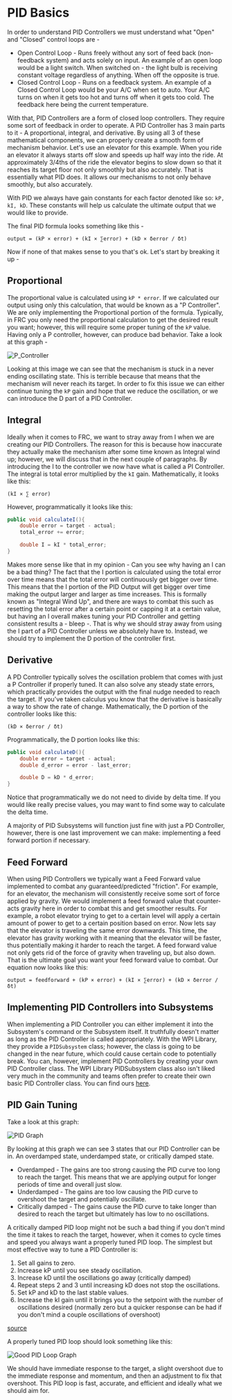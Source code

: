 # PID Basics

In order to understand PID Controllers we must understand what "Open" and "Closed" control loops are -

* Open Control Loop - Runs freely without any sort of feed back (non-feedback system) and acts solely on input. An example of an open loop would be a light switch. When switched on - the light bulb is receiving constant voltage regardless of anything. When off the opposite is true.
* Closed Control Loop - Runs on a feedback system. An example of a Closed Control Loop would be your A/C when set to auto. Your A/C turns on when it gets too hot and turns off when it gets too cold. The feedback here being the current temperature.

With that, PID Controllers are a form of closed loop controllers. They require some sort of feedback in order to operate. A PID Controller has 3 main parts to it - A proportional, integral, and derivative. By using all 3 of these mathematical components, we can properly create a smooth form of mechanism behavior. Let's use an elevator for this example. When you ride an elevator it always starts off slow and speeds up half way into the ride. At approximately 3/4ths of the ride the elevator begins to slow down so that it reaches its target floor not only smoothly but also accurately. That is essentially what PID does. It allows our mechanisms to not only behave smoothly, but also accurately.

With PID we always have gain constants for each factor denoted like so: `kP, kI, kD`. These constants will help us calculate the ultimate output that we would like to provide.

The final PID formula looks something like this -

`output = (kP × error) + (kI × ∑error) + (kD × δerror / δt)`

Now if none of that makes sense to you that's ok. Let's start by breaking it up -

## Proportional

The proportional value is calculated using `kP * error`. If we calculated our output using only this calculation, that would be known as a "P Controller". We are only implementing the Proportional portion of the formula. Typically, in FRC you only need the proportional calculation to get the desired result you want; however, this will require some proper tuning of the `kP` value. Having only a P controller, however, can produce bad behavior. Take a look at this graph -

![P_Controller](P_Controller.jpg)

Looking at this image we can see that the mechanism is stuck in a never ending oscillating state. This is terrible because that means that the mechanism will never reach its target. In order to fix this issue we can either continue tuning the `kP` gain and hope that we reduce the oscillation, or we can introduce the D part of a PID Controller.

## Integral

Ideally when it comes to FRC, we want to stray away from I when we are creating our PID Controllers. The reason for this is because how inaccurate they actually make the mechanism after some time known as Integral wind up; however, we will discuss that in the next couple of paragraphs. By introducing the I to the controller we now have what is called a PI Controller. The integral is total error multiplied by the `kI` gain. Mathematically, it looks like this:

`(kI × ∑ error)`

However, programmatically it looks like this:

```java
public void calculateI(){
    double error = target - actual;
    total_error += error;

    double I = kI * total_error;
}
```

Makes more sense like that in my opinion - Can you see why having an I can be a bad thing? The fact that the I portion is calculated using the total error over time means that the total error will continuously get bigger over time. This means that the I portion of the PID Output will get bigger over time making the output larger and larger as time increases. This is formally known as "Integral Wind Up", and there are ways to combat this such as resetting the total error after a certain point or capping it at a certain value, but having an I overall makes tuning your PID Controller and getting consistent results a - bleep -. That is why we should stray away from using the I part of a PID Controller unless we absolutely have to. Instead, we should try to implement the D portion of the controller first.

## Derivative

A PD Controller typically solves the oscillation problem that comes with just a P Controller if properly tuned. It can also solve any steady state errors, which practically provides the output with the final nudge needed to reach the target. If you've taken calculus you know that the derivative is basically a way to show the rate of change. Mathematically, the D portion of the controller looks like this:

`(kD × δerror / δt)`

Programmatically, the D portion looks like this:

```java
public void calculateD(){
    double error = target - actual;
    double d_error = error - last_error;

    double D = kD * d_error;
}
```

Notice that programmatically we do not need to divide by delta time. If you would like really precise values, you may want to find some way to calculate the delta time.

A majority of PID Subsystems will function just fine with just a PD Controller, however, there is one last improvement we can make: implementing a feed forward portion if necessary.

## Feed Forward

When using PID Controllers we typically want a Feed Forward value implemented to combat any guaranteed/predicted "friction". For example, for an elevator, the mechanism will consistently receive some sort of force applied by gravity. We would implement a feed forward value that counter-acts gravity here in order to combat this and get smoother results. For example, a robot elevator trying to get to a certain level will apply a certain amount of power to get to a certain position based on error. Now lets say that the elevator is traveling the same error downwards. This time, the elevator has gravity working with it meaning that the elevator will be faster, thus potentially making it harder to reach the target. A feed forward value not only gets rid of the force of gravity when traveling up, but also down. That is the ultimate goal you want your feed forward value to combat. Our equation now looks like this:

`output = feedforward + (kP × error) + (kI × ∑error) + (kD × δerror / δt)`

## Implementing PID Controllers into Subsystems

When implementing a PID Controller you can either implement it into the Subsystem's command or the Subsystem itself. It truthfully doesn't matter as long as the PID Controller is called appropriately. With the WPI Library, they provide a `PIDSubsystem` class; however, the class is going to be changed in the near future, which could cause certain code to potentially break. You can, however, implement PID Controllers by creating your own PID Controller class. The WPI Library PIDSubsystem class also isn't liked very much in the community and teams often prefer to create their own basic PID Controller class. You can find ours [here](https://github.com/NAHSRobotics-Team5667/FRC_2019/blob/master/src/main/java/frc/robot/utils/PIDFController.java).

## PID Gain Tuning

Take a look at this graph:

![PID Graph](IdealPID.gif)

By looking at this graph we can see 3 states that our PID Controller can be in. An overdamped state, underdamped state, or critically damped state.

* Overdamped - The gains are too strong causing the PID curve too long to reach the target. This means that we are applying output for longer periods of time and overall just slow.
* Underdamped - The gains are too low causing the PID curve to overshoot the target and potentially oscillate.
* Critically damped - The gains cause the PID curve to take longer than desired to reach the target but ultimately has low to no oscillations.

A critically damped PID loop might not be such a bad thing if you don't mind the time it takes to reach the target, however, when it comes to cycle times and speed you always want a properly tuned PID loop. The simplest but most effective way to tune a PID Controller is:

1. Set all gains to zero.
2. Increase kP until you see steady oscillation.
3. Increase kD until the oscillations go away (critically damped)
4. Repeat steps 2 and 3 until increasing kD does not stop the oscillations.
5. Set kP and kD to the last stable values.
6. Increase the kI gain until it brings you to the setpoint with the number of oscillations desired (normally zero but a quicker response can be had if you don't mind a couple oscillations of overshoot)

[source](https://robotics.stackexchange.com/questions/167/what-are-good-strategies-for-tuning-pid-loops)

A properly tuned PID loop should look something like this:

![Good PID Loop Graph](GoodPID.jpg)

We should have immediate response to the target, a slight overshoot due to the immediate response and momentum, and then an adjustment to fix that overshoot. This PID loop is fast, accurate, and efficient and ideally what we should aim for.
